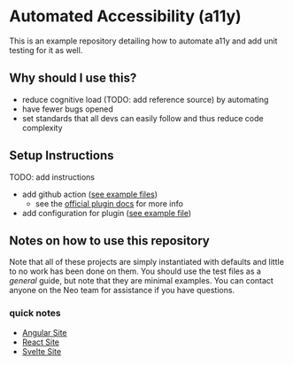 # Automated Accessibility (a11y)

This is an example repository detailing how to automate a11y and add unit testing for it as well.

## Why should I use this?

- reduce cognitive load (TODO: add reference source) by automating
- have fewer bugs opened
- set standards that all devs can easily follow and thus reduce code complexity

## Setup Instructions

TODO: add instructions

- add github action ([see example files](./.github/workflows/))
  - see the [official plugin docs](https://github.com/treosh/lighthouse-ci-action) for more info
- add configuration for plugin ([see example file](./lighthouserc.json))

## Notes on how to use this repository

Note that all of these projects are simply instantiated with defaults and little to no work has been done on them. You should use the test files as a _general_ guide, but note that they are minimal examples. You can contact anyone on the Neo team for assistance if you have questions.

### quick notes

- [Angular Site](https://automated-a11y-angular.netlify.app)
- [React Site](https://automated-a11y-react.netlify.app)
- [Svelte Site](https://automated-a11y-svelte.netlify.app)
